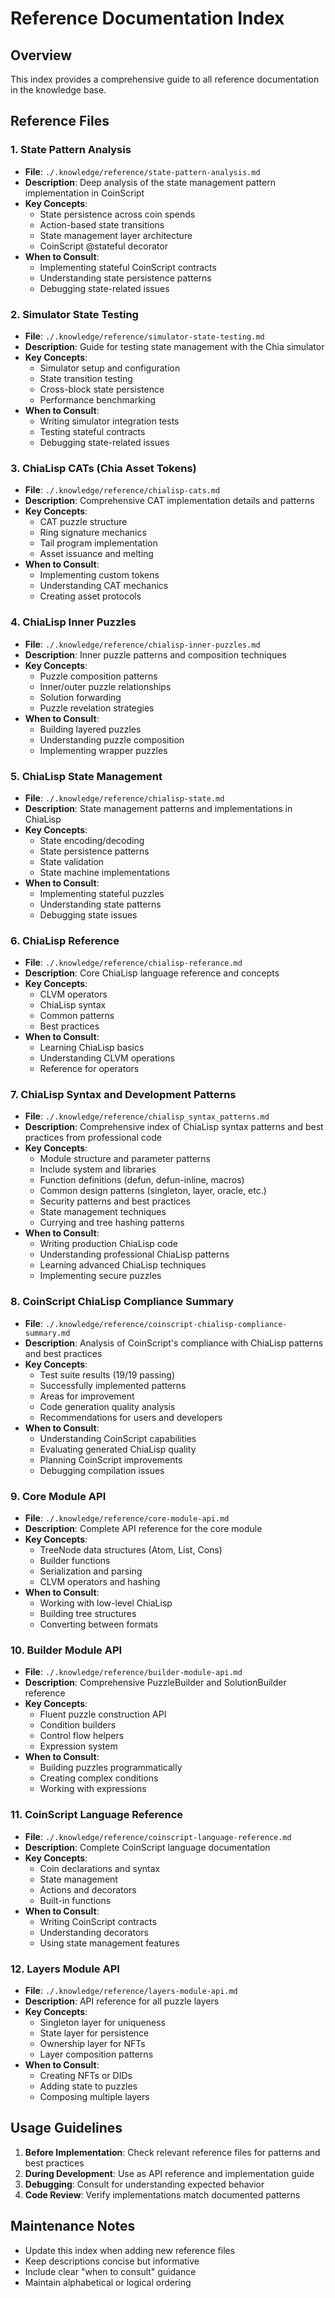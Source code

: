 # Reference Documentation Index

## Overview
This index provides a comprehensive guide to all reference documentation in the knowledge base.

## Reference Files

### 1. State Pattern Analysis
- **File**: `./.knowledge/reference/state-pattern-analysis.md`
- **Description**: Deep analysis of the state management pattern implementation in CoinScript
- **Key Concepts**:
  - State persistence across coin spends
  - Action-based state transitions
  - State management layer architecture
  - CoinScript @stateful decorator
- **When to Consult**:
  - Implementing stateful CoinScript contracts
  - Understanding state persistence patterns
  - Debugging state-related issues



### 2. Simulator State Testing
- **File**: `./.knowledge/reference/simulator-state-testing.md`
- **Description**: Guide for testing state management with the Chia simulator
- **Key Concepts**:
  - Simulator setup and configuration
  - State transition testing
  - Cross-block state persistence
  - Performance benchmarking
- **When to Consult**:
  - Writing simulator integration tests
  - Testing stateful contracts
  - Debugging state-related issues

### 3. ChiaLisp CATs (Chia Asset Tokens)
- **File**: `./.knowledge/reference/chialisp-cats.md`
- **Description**: Comprehensive CAT implementation details and patterns
- **Key Concepts**:
  - CAT puzzle structure
  - Ring signature mechanics
  - Tail program implementation
  - Asset issuance and melting
- **When to Consult**:
  - Implementing custom tokens
  - Understanding CAT mechanics
  - Creating asset protocols

### 4. ChiaLisp Inner Puzzles
- **File**: `./.knowledge/reference/chialisp-inner-puzzles.md`
- **Description**: Inner puzzle patterns and composition techniques
- **Key Concepts**:
  - Puzzle composition patterns
  - Inner/outer puzzle relationships
  - Solution forwarding
  - Puzzle revelation strategies
- **When to Consult**:
  - Building layered puzzles
  - Understanding puzzle composition
  - Implementing wrapper puzzles

### 5. ChiaLisp State Management
- **File**: `./.knowledge/reference/chialisp-state.md`
- **Description**: State management patterns and implementations in ChiaLisp
- **Key Concepts**:
  - State encoding/decoding
  - State persistence patterns
  - State validation
  - State machine implementations
- **When to Consult**:
  - Implementing stateful puzzles
  - Understanding state patterns
  - Debugging state issues

### 6. ChiaLisp Reference
- **File**: `./.knowledge/reference/chialisp-referance.md`
- **Description**: Core ChiaLisp language reference and concepts
- **Key Concepts**:
  - CLVM operators
  - ChiaLisp syntax
  - Common patterns
  - Best practices
- **When to Consult**:
  - Learning ChiaLisp basics
  - Understanding CLVM operations
  - Reference for operators

### 7. ChiaLisp Syntax and Development Patterns
- **File**: `./.knowledge/reference/chialisp_syntax_patterns.md`
- **Description**: Comprehensive index of ChiaLisp syntax patterns and best practices from professional code
- **Key Concepts**:
  - Module structure and parameter patterns
  - Include system and libraries
  - Function definitions (defun, defun-inline, macros)
  - Common design patterns (singleton, layer, oracle, etc.)
  - Security patterns and best practices
  - State management techniques
  - Currying and tree hashing patterns
- **When to Consult**:
  - Writing production ChiaLisp code
  - Understanding professional ChiaLisp patterns
  - Learning advanced ChiaLisp techniques
  - Implementing secure puzzles

### 8. CoinScript ChiaLisp Compliance Summary
- **File**: `./.knowledge/reference/coinscript-chialisp-compliance-summary.md`
- **Description**: Analysis of CoinScript's compliance with ChiaLisp patterns and best practices
- **Key Concepts**:
  - Test suite results (19/19 passing)
  - Successfully implemented patterns
  - Areas for improvement
  - Code generation quality analysis
  - Recommendations for users and developers
- **When to Consult**:
  - Understanding CoinScript capabilities
  - Evaluating generated ChiaLisp quality
  - Planning CoinScript improvements
  - Debugging compilation issues

### 9. Core Module API
- **File**: `./.knowledge/reference/core-module-api.md`
- **Description**: Complete API reference for the core module
- **Key Concepts**:
  - TreeNode data structures (Atom, List, Cons)
  - Builder functions
  - Serialization and parsing
  - CLVM operators and hashing
- **When to Consult**:
  - Working with low-level ChiaLisp
  - Building tree structures
  - Converting between formats

### 10. Builder Module API
- **File**: `./.knowledge/reference/builder-module-api.md`
- **Description**: Comprehensive PuzzleBuilder and SolutionBuilder reference
- **Key Concepts**:
  - Fluent puzzle construction API
  - Condition builders
  - Control flow helpers
  - Expression system
- **When to Consult**:
  - Building puzzles programmatically
  - Creating complex conditions
  - Working with expressions

### 11. CoinScript Language Reference
- **File**: `./.knowledge/reference/coinscript-language-reference.md`
- **Description**: Complete CoinScript language documentation
- **Key Concepts**:
  - Coin declarations and syntax
  - State management
  - Actions and decorators
  - Built-in functions
- **When to Consult**:
  - Writing CoinScript contracts
  - Understanding decorators
  - Using state management features

### 12. Layers Module API
- **File**: `./.knowledge/reference/layers-module-api.md`
- **Description**: API reference for all puzzle layers
- **Key Concepts**:
  - Singleton layer for uniqueness
  - State layer for persistence
  - Ownership layer for NFTs
  - Layer composition patterns
- **When to Consult**:
  - Creating NFTs or DIDs
  - Adding state to puzzles
  - Composing multiple layers

## Usage Guidelines

1. **Before Implementation**: Check relevant reference files for patterns and best practices
2. **During Development**: Use as API reference and implementation guide
3. **Debugging**: Consult for understanding expected behavior
4. **Code Review**: Verify implementations match documented patterns

## Maintenance Notes

- Update this index when adding new reference files
- Keep descriptions concise but informative
- Include clear "when to consult" guidance
- Maintain alphabetical or logical ordering 